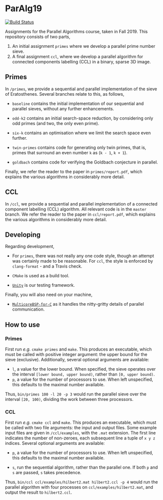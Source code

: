 # ParAlg19

[![Build Status](https://travis-ci.com/N-Wouda/ParAlg.svg?branch=master)](https://travis-ci.com/N-Wouda/ParAlg)

Assignments for the Parallel Algorithms course, taken in Fall 2019. This
repository consists of two parts,

1. An initial assignment `primes` where we develop a parallel prime number
   sieve.
2. A final assignment `ccl`, where we develop a parallel algorithm for 
   connected components labelling (CCL) in a binary, sparse 3D image.

## Primes

In `/primes`, we provide a sequential and parallel implementation of the
sieve of Eratosthenes. Several branches relate to this, as follows,

  * `baseline` contains the initial implementation of our sequential and
    parallel sieves, without any further enhancements.
      
  * `odd-k2` contains an initial search-space reduction, by considering only 
    odd primes (and two, the only even prime).
      
  * `six-k` contains an optimisation where we limit the search space even
    further.  
      
  * `twin-primes` contains code for generating only twin primes, that is,
    primes that surround an even number `k` as (`k - 1`, `k + 1`).
      
  * `goldbach` contains code for verifying the Goldbach conjecture in
    parallel.

Finally, we refer the reader to the paper in `primes/report.pdf`, which
explains the various algorithms in considerably more detail.

## CCL

In `/ccl`, we provide a sequential and parallel implementation of a connected
component labelling (CCL) algorithm. All relevant code is in the `master` 
branch. We refer the reader to the paper in `ccl/report.pdf`, which explains the
various algorithms in considerably more detail.

## Developing

Regarding development,

  * For `primes`, there was not really any one code style, though an attempt
    was certainly made to be reasonable. For `ccl`, the style is enforced by
    `clang-format` - and a Travis check.
      
  * `CMake` is used as a build tool.
    
  * [`Unity`](http://www.throwtheswitch.org/unity) is our testing framework.

Finally, you will also need on your machine,

  * [`MulticoreBSP-for-C`](http://www.multicorebsp.com/download/) as it handles
    the nitty-gritty details of parallel communication.

## How to use

### Primes

First run _e.g._ `cmake primes` and `make`. This produces an executable, which
must be called with positive integer argument: the upper bound for the sieve 
(exclusive). Additionally, several optional arguments are available:

  * `l`, a value for the lower bound. When specified, the sieve operates over the
    interval `[lower bound, upper bound)`, rather than `[0, upper bound)`.
  * `p`, a value for the number of processors to use. When left unspecified, this
    defaults to the maximal number available.

Thus, ```bin/primes 100 -l 20 -p 3``` would run the parallel sieve over the 
interval `[20, 100)`, dividing the work between three processors.

### CCL

First run _e.g._ `cmake ccl` and `make`. This produces an executable, which
must be called with two file arguments: the input and output files. Some example
input files are given in `/ccl/examples`, with the `.mat` extension. The first
line indicates the number of non-zeroes, each subsequent line a tuple of 
`x y z` indices. Several optional arguments are available:

  * `p`, a value for the number of processors to use. When left unspecified, this
    defaults to the maximal number available.
  
  * `s`, run the sequential algorithm, rather than the parallel one. If both `p`
    and `s` are passed, `s` takes precedence.

Thus, ```bin/ccl ccl/examples/hilbert2.mat hilbert2.ccl -p 4``` would run
the parallel algorithm with four processes on `ccl/examples/hilbert2.mat`,
and output the result to `hilbert2.ccl`.
